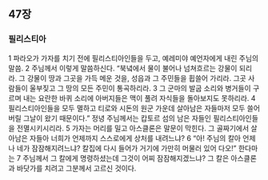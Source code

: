 ## 47장
### 필리스티아
1 파라오가 가자를 치기 전에 필리스티아인들을 두고, 예레미야 예언자에게 내린 주님의 말씀.
2 주님께서 이렇게 말씀하신다. “북녘에서 물이 불어나 넘쳐흐르는 강물이 되리라. 그 강물이 땅과 그곳을 가득 메운 것을, 성읍과 그 주민들을 휩쓸어 가리라. 그곳 사람들이 울부짖고 그 땅의 모든 주민이 통곡하리라.
3 그 군마의 발굽 소리와 병거들이 구르며 내는 요란한 바퀴 소리에 아버지들은 맥이 풀려 자식들을 돌아보지도 못하리라.
4 필리스티아인들을 모두 멸하고 티로와 시돈의 원군 가운데 살아남은 자들마저 모두 쓸어버릴 그날이 왔기 때문이다.” 정녕 주님께서는 캅토르 섬의 남은 자들인 필리스티아인들을 전멸시키시리라.
5 가자는 머리를 밀고 아스클론은 말문이 막힌다. 그 골짜기에서 살아남은 자들아 너희가 언제까지 스스로에게 상처를 내려느냐?
6 “아! 주님의 칼아 언제나 네가 잠잠해지려느냐? 칼집에 다시 들어가 거기에 가만히 머물러 있어 다오!” 한다마는
7 주님께서 그 칼에게 명령하셨는데 그것이 어찌 잠잠해지겠느냐? 그 칼은 아스클론과 바닷가를 치려고 그분께서 고르신 것이다.
